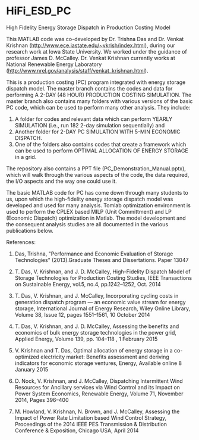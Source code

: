 # HiFi_ESD_PC
High Fidelity Energy Storage Dispatch in Production Costing Model

This MATLAB code was co-developed by Dr. Trishna Das and Dr. Venkat Krishnan (http://www.ece.iastate.edu/~vkrish/index.html), during our research work at Iowa State University. We worked under the guidance of professor James D. McCalley. Dr. Venkat Krishnan currently works at National Renewable Energy Laboratory (http://www.nrel.gov/analysis/staff/venkat_krishnan.html).

This is a production costing (PC) program integrated with energy storage dispatch model. The master branch contains the codes and data for performing A 2-DAY (48 HOUR) PRODUCTION COSTING SIMULATION. The master branch also contains many folders with various versions of the basic PC code, which can be used to perform many other analysis. They include:

1. A folder for codes and relevant data which can perform YEARLY SIMULATION (i.e., run 182 2-day simulation sequentially) and
2. Another folder for 2-DAY PC SIMULATION WITH 5-MIN ECONOMIC DISPATCH. 
3. One of the folders also contains codes that create a framework which can be used to perform OPTIMAL ALLOCATION OF ENERGY STORAGE in a grid.

The repository also contains a PPT file (PC_Demonstration_Manual.pptx), which will walk through the various aspects of the code, the data required, the I/O aspects and the way one could use it.


The basic MATLAB code for PC has come down through many students to us, upon which the high-fidelity energy storage dispatch model was developed and used for many analysis. Tomlab optimization environment is used to perform the CPLEX based MILP (Unit Committment) and LP (Economic Dispatch) optimization in Matlab. The model development and the consequent analysis studies are all documented in the various publications below. 


References:


1. Das, Trishna, "Performance and Economic Evaluation of Storage Technologies" (2013).Graduate Theses and Dissertations. Paper 13047


2. T. Das, V. Krishnan, and J. D. McCalley, High-Fidelity Dispatch Model of Storage Technologies for Production Costing Studies, IEEE Transactions on Sustainable Energy, vol.5, no.4, pp.1242–1252, Oct. 2014


3. T. Das, V. Krishnan, and J. McCalley, Incorporating cycling costs in generation dispatch program — an economic value stream for energy storage, International Journal of Energy Research, Wiley Online Library, Volume 38, Issue 12, pages 1551–1561, 10 October 2014


4. T. Das, V. Krishnan, and J. D. McCalley, Assessing the benefits and economics of bulk energy storage technologies in the power grid, Applied Energy, Volume 139, pp. 104–118 , 1 February 2015


5. V. Krishnan and T. Das, Optimal allocation of energy storage in a co-optimized electricity market: Benefits assessment and deriving indicators for economic storage ventures, Energy, Available online 8 January 2015


6. D. Nock, V. Krishnan, and J. McCalley, Dispatching Intermittent Wind Resources for Ancillary services via Wind Control and its Impact on Power System Economics, Renewable Energy, Volume 71, November 2014, Pages 396–400


7. M. Howland, V. Krishnan, N. Brown, and J. McCalley, Assessing the Impact of Power Rate Limitation based Wind Control Strategy, Proceedings of the 2014 IEEE PES Transmission & Distribution Conference & Exposition, Chicago USA, April 2014

